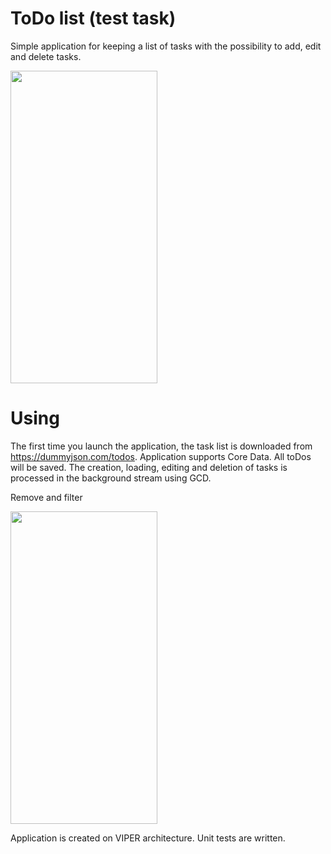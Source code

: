 # ToDo list (test task)

Simple application for keeping a list of tasks with the possibility to add, edit and delete tasks.

<img src="https://github.com/StuLolka/ToDoTasks/blob/main/ForReadMe/App.gif" width="235" height="500"/>



# Using
The first time you launch the application, the task list is downloaded from https://dummyjson.com/todos.
Application supports Core Data. All toDos will be saved.
The creation, loading, editing and deletion of tasks is processed in the background stream using GCD.


Remove and filter

<img src="https://github.com/StuLolka/ToDoTasks/blob/main/ForReadMe/RemovingAndFilters.gif" width="235" height="500"/>


Application is created on VIPER architecture.
Unit tests are written.
